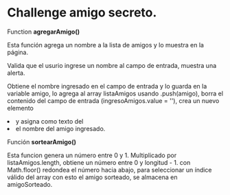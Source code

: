 # Challenge amigo secreto.

Function **agregarAmigo()**

Esta función agrega un nombre a la lista de amigos y lo muestra en la página.

Valida que el usurio  ingrese un nombre al campo de entrada, muestra una alerta.

Obtiene el nombre ingresado en el campo de entrada y lo guarda en la variable amigo, lo agrega al array listaAmigos usando .push(amigo), borra el contenido del campo de entrada (ingresoAmigos.value = ''), crea un nuevo elemento <li> y
asigna como texto del <li> el nombre del amigo ingresado.


Función **sortearAmigo()**

Esta funcion genera un número entre 0 y 1. Multiplicado por listaAmigos.length, obtiene un número entre 0 y longitud - 1.
con Math.floor() redondea el número hacia abajo, para seleccionar un índice válido del array con esto el amigo sorteado, se almacena en amigoSorteado.
